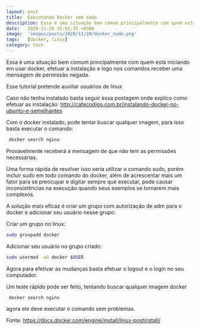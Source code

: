```yaml
---
layout: post
title:  Executando Docker sem sudo
description: Essa é uma situação bem comum principalmente com quem está iniciando em usar docker, efetuar a instalação e logo nos comandos receber uma mensagem de permissão negada....
date:   2020-11-20 15:01:35 +0300
image:  'images/posts/2020/11/20/docker_sudo.png'
tags:   [docker, linux]
category: tech
---
```


Essa é uma situação bem comum principalmente com quem está iniciando em usar docker, efetuar a instalação e logo nos comandos receber uma mensagem de permissão negada.

Esse tutorial pretende auxiliar usuários de linux

Caso não tenha instalado basta seguir essa postagem onde explico como efetuar as instalação: http://cafecodigo.com.br/instalando-docker-no-ubuntu-e-semelhantes

Com o docker instalado, pode tentar buscar qualquer imagem, para isso basta executar o comando:
```bash
 docker search nginx
```
Provavelmente receberá a mensagem de que não tem as permissões necessárias.

Uma forma rápida de resolver isso seria utilizar o comando sudo, porém incluir sudo em todo comando do docker, além de acrescentar mais um fator para se preocupar e digitar sempre que executar, pode causar inconsistências na execução quando seus exemplos se tornarem mais complexos.

A solução mais eficaz é criar um grupo com autorização de adm para o docker e adicionar seu usuário nesse grupo:

Criar um grupo no linux:

```bash
sudo groupadd docker
```

Adicionar seu usuário no grupo criado:

```bash
sudo usermod -aG docker $USER
```

Agora para efetivar as mudanças basta efetuar o logout e o login no seu computador.

Um teste rápido pode ser feito, tentando buscar qualquer imagem docker

```bash
 docker search nginx
 ```

agora ele deve executar o comando sem problemas.


Fonte: https://docs.docker.com/engine/install/linux-postinstall/

